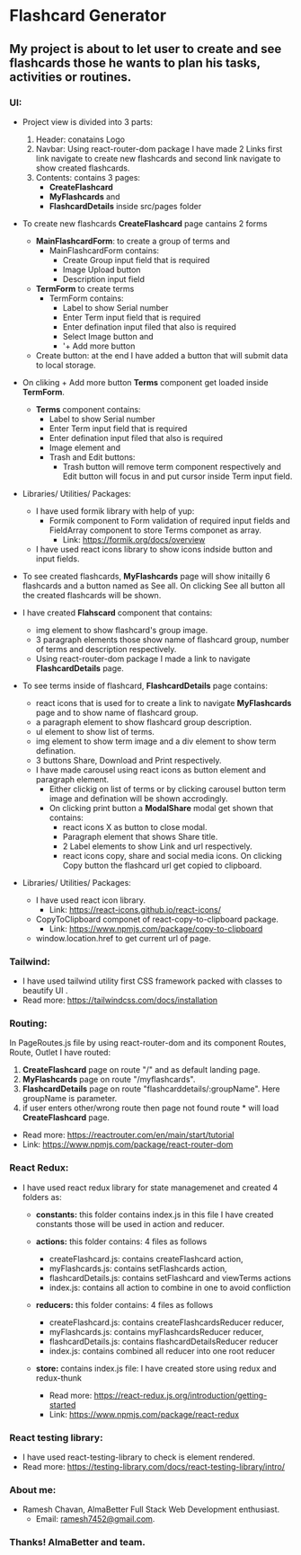 # Flashcard Generator

## My project is about to let user to create and see flashcards those he wants to plan his tasks, activities or routines.

### UI:
- Project view is divided into 3 parts:
    1. Header: conatains Logo
    2. Navbar: Using react-router-dom package I have made 2 Links first link navigate to create new flashcards and second link navigate to show created flashcards.
    3. Contents: contains 3 pages: 
        - **CreateFlashcard**
        - **MyFlashcards** and
        - **FlashcardDetails** inside src/pages folder

- To create new flashcards **CreateFlashcard** page cantains 2 forms
    -  **MainFlashcardForm**: to create a group of terms and
        - MainFlashcardForm contains:
            - Create Group input field that is required
            - Image Upload button
            - Description input field 
    -  **TermForm** to create terms
        - TermForm contains:
            - Label to show Serial number
            - Enter Term input field that is required
            - Enter defination input filed that also is required
            - Select Image button and
            - '+ Add more button
    -  Create button: at the end I have added a button that will submit data to local storage.
  
- On cliking + Add more button **Terms** component get loaded inside **TermForm**.
    - **Terms** component contains:
        - Label to show Serial number
        - Enter Term input field that is required
        - Enter defination input filed that also is required
        - Image element and
        - Trash and Edit buttons:
            - Trash button will remove term component respectively and Edit button will focus in and put cursor inside Term input field.
           
- Libraries/ Utilities/ Packages:
    - I have used formik library with help of yup:
        - Formik component to Form validation of required input fields and FieldArray component to store Terms componet as array.
            - Link: https://formik.org/docs/overview
    - I have used react icons library to show icons indside button and input fields.   
        
- To see created flashcards, **MyFlashcards** page will show initailly 6 flashcards and a button named as See all. On clicking See all button all the created flashcards will be shown.
- I have created **Flahscard** component that contains:
    - img element to show flashcard's group image.
    - 3 paragraph elements those show name of flashcard group, number of terms and description respectively.
    - Using react-router-dom package I made a link to navigate **FlashcardDetails** page.
         
- To see terms inside of flashcard, **FlashcardDetails** page contains:
    - react icons that is used for to create a link to navigate **MyFlashcards** page and to show name of flashcard group.
    - a paragraph element to show flashcard group description.
    - ul element to show list of terms.
    - img element to show term image and a div element to show term defination.
    - 3 buttons Share, Download and Print respectively.
    - I have made carousel using react icons as button element and paragraph element.
        - Either clickig on list of terms or by clicking carousel button term image and defination will be shown accrodingly.
        - On clicking print button a **ModalShare** modal get shown that contains:
            - react icons X as button to close modal.
            - Paragraph element that shows Share title.
            - 2 Label elements to show Link and url respectively.
            - react icons copy, share and social media icons. On clicking Copy button the flashcard url get copied to clipboard.
      
- Libraries/ Utilities/ Packages: 
    - I have used react icon library.
        - Link: https://react-icons.github.io/react-icons/
    - CopyToClipboard componet of react-copy-to-clipboard package.
        - Link: https://www.npmjs.com/package/copy-to-clipboard
    - window.location.href to get current url of page.
      
### Tailwind:
- I have used tailwind utility first CSS framework packed with classes to beautify UI .
- Read more: https://tailwindcss.com/docs/installation
      
### Routing: 
In PageRoutes.js file by using react-router-dom and its component Routes, Route, Outlet I have routed:
  1. **CreateFlashcard** page on route "/" and as default landing page.
  2. **MyFlashcards** page on route "/myflashcards".
  3. **FlashcardDetails** page on route "flashcarddetails/:groupName". Here groupName is parameter.
  4. if user enters other/wrong route then page not found route * will load **CreateFlashcard** page.
  - Read more: https://reactrouter.com/en/main/start/tutorial
  - Link: https://www.npmjs.com/package/react-router-dom
  
### React Redux:
- I have used react redux library for state managemenet and created 4 folders as:
    - **constants:** this folder contains index.js in this file I have created constants those will be used in action and reducer.
    - **actions:** this folder contains: 4 files as follows
        - createFlashcard.js: contains createFlashcard action, 
        - myFlashcards.js: contains setFlashcards action, 
        - flashcardDetails.js: contains setFlashcard and viewTerms actions 
        - index.js: contains all action to combine in one to avoid confliction
     
    - **reducers:** this folder contains: 4 files as follows
        - createFlashcard.js: contains createFlashcardsReducer reducer, 
        - myFlashcards.js: contains myFlashcardsReducer reducer, 
        - flashcardDetails.js: contains flashcardDetailsReducer reducer 
        - index.js: contains combined all reducer into one root reducer
     
    - **store:** contains index.js file: I have created store using redux and redux-thunk
        - Read more: https://react-redux.js.org/introduction/getting-started 
        - Link: https://www.npmjs.com/package/react-redux

### React testing library: 
- I have used react-testing-library to check is element rendered.
- Read more: https://testing-library.com/docs/react-testing-library/intro/

### About me: 
- Ramesh Chavan, AlmaBetter Full Stack Web Development enthusiast.
    - Email: ramesh7452@gmail.com.

### Thanks! AlmaBetter and team.
      
      



